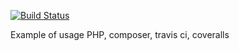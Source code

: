 [![Build Status](https://travis-ci.com/mkedo/php-travis-coveralls.svg?branch=master)](https://travis-ci.com/mkedo/php-travis-coveralls)

Example of usage PHP, composer, travis ci, coveralls
